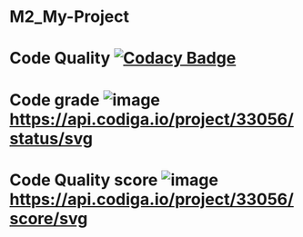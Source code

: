 # M2_My-Project
# Code Quality [![Codacy Badge](https://app.codacy.com/project/badge/Grade/51b80fe97cb44c68a24b299594e798fd)](https://www.codacy.com/gh/Sathyapriyak4744/M2_My-Project/dashboard?utm_source=github.com&amp;utm_medium=referral&amp;utm_content=Sathyapriyak4744/M2_My-Project&amp;utm_campaign=Badge_Grade)

# Code grade ![image](https://user-images.githubusercontent.com/101281756/164729195-de802701-b295-4419-be6e-8d3083527a3b.png) https://api.codiga.io/project/33056/status/svg

# Code Quality score ![image](https://user-images.githubusercontent.com/101281756/164728694-233a603d-f9ac-4e29-832f-982d412188ae.png) https://api.codiga.io/project/33056/score/svg
